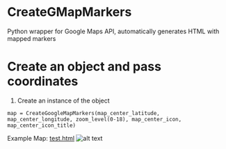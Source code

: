 # CreateGMapMarkers
Python wrapper for Google Maps API, automatically generates HTML with mapped markers

# Create an object and pass coordinates
1. Create an instance of the object 
```
map = CreateGoogleMapMarkers(map_center_latitude, map_center_longitude, zoom_level(0-18), map_center_icon, map_center_icon_title) 
```


Example Map: [test.html](http://creategmapmarkers-test.bitballoon.com/)
![alt text](http://i.imgur.com/eD7Qc28.png)
